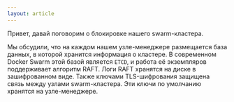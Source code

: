 ```yaml
---
layout: article
---
```


Привет, давай поговорим о блокировке нашего swarm-кластера.

Мы обсудили, что на каждом нашем узле-менеджере размещается база данных, в которой хранится информация о кластере. В современном Docker Swarm этой базой является `ETCD`, и работа её экземпляров поддерживает алгоритм RAFT.
Логи RAFT хранятся на диске в зашифрованном виде. Также ключами TLS-шифрования защищена связь между узлами swarm-кластера. Эти ключи по умолчанию хранятся на узле-менеджере.
